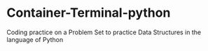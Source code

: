 # Container-Terminal-python
Coding practice on a Problem Set to practice Data Structures in the language of Python
